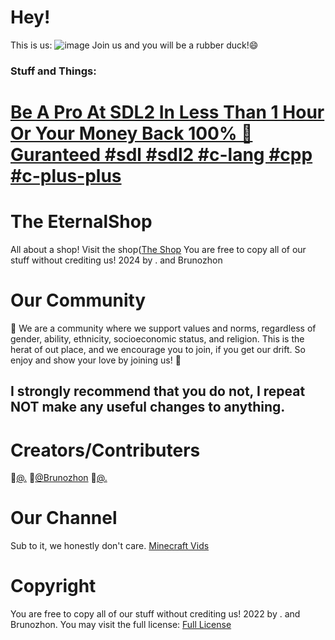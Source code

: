 # Hey! 
This is us:
![image](https://github.com/user-attachments/assets/ed3b9fc9-bbd7-4693-9c07-584602bcf9e4)
Join us and you will be a rubber duck!😄
### Stuff and Things:
# [Be A Pro At SDL2 In Less Than 1 Hour Or Your Money Back 100% 💸 Guranteed #sdl #sdl2 #c-lang #cpp #c-plus-plus](https://github.com/The-EternalShop/learn-sdl2-in-1-hour-easy)

# The EternalShop

All about a shop! Visit the shop([The Shop](https://..github.io/EternalShop/)
You are free to copy all of our stuff without crediting us! 2024 by . and Brunozhon

# Our Community
🍿 We are a community where we support values and norms, regardless of gender, ability, ethnicity, socioeconomic status, and religion. This is the herat of out place, and we encourage you to join, if you get our drift. So enjoy and show your love by joining us! 🩷
## I strongly recommend that you do not, I repeat NOT make any useful changes to anything.

# Creators/Contributers
🥇[@.](https://github.com/.)
🥈[@Brunozhon](https://github.com/Brunozhon)
🥉[@.](https://github.com/.)

# Our Channel
Sub to it, we honestly don't care.
[Minecraft Vids](https://www.youtube.com/@./videos)


# Copyright
You are free to copy all of our stuff without crediting us! 2022 by . and Brunozhon. You may visit the full license:
[Full License](https://github.com/The-EternalShop/LICENSE/blob/main/README.md)
